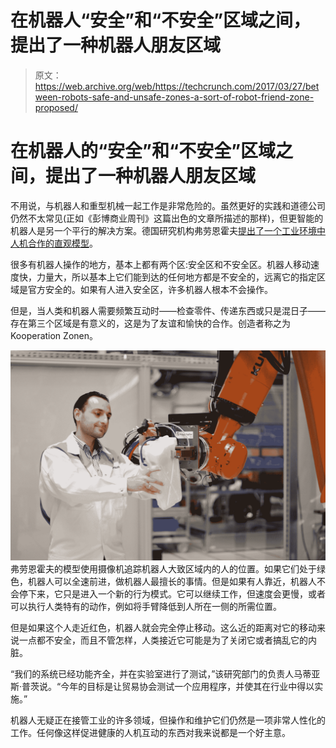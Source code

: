 # 在机器人“安全”和“不安全”区域之间，提出了一种机器人朋友区域 

> 原文：<https://web.archive.org/web/https://techcrunch.com/2017/03/27/between-robots-safe-and-unsafe-zones-a-sort-of-robot-friend-zone-proposed/>

# 在机器人的“安全”和“不安全”区域之间，提出了一种机器人朋友区域

不用说，与机器人和重型机械一起工作是非常危险的。虽然更好的实践和道德公司仍然不太常见(正如《彭博商业周刊》这篇出色的文章所描述的那样)，但更智能的机器人是另一个平行的解决方案。德国研究机构弗劳恩霍夫[提出了一个工业环境中人机合作的直观模型](https://web.archive.org/web/20221205153120/https://www.fraunhofer.de/en/press/research-news/2017/march/new-safety-technology-enables-teamwork.html)。

很多有机器人操作的地方，基本上都有两个区:安全区和不安全区。机器人移动速度快，力量大，所以基本上它们能到达的任何地方都是不安全的，远离它的指定区域是官方安全的。如果有人进入安全区，许多机器人根本不会操作。

但是，当人类和机器人需要频繁互动时——检查零件、传递东西或只是混日子——存在第三个区域是有意义的，这是为了友谊和愉快的合作。创造者称之为 Kooperation Zonen。

[![](img/9b9322a8cb6d43f52e5009337dd31849.png)](https://web.archive.org/web/20221205153120/https://beta.techcrunch.com/wp-content/uploads/2017/03/1490174596261_pi12-iwu-new-safetytechnologyenablesteamwork.jpg) 弗劳恩霍夫的模型使用摄像机追踪机器人大致区域内的人的位置。如果它们处于绿色，机器人可以全速前进，做机器人最擅长的事情。但是如果有人靠近，机器人不会停下来，它只是进入一个新的行为模式。它可以继续工作，但速度会更慢，或者可以执行人类特有的动作，例如将手臂降低到人所在一侧的所需位置。

但是如果这个人走近红色，机器人就会完全停止移动。这么近的距离对它的移动来说一点都不安全，而且不管怎样，人类接近它可能是为了关闭它或者搞乱它的内脏。

“我们的系统已经功能齐全，并在实验室进行了测试，”该研究部门的负责人马蒂亚斯·普茨说。“今年的目标是让贸易协会测试一个应用程序，并使其在行业中得以实施。”

机器人无疑正在接管工业的许多领域，但操作和维护它们仍然是一项非常人性化的工作。任何像这样促进健康的人机互动的东西对我来说都是一个好主意。